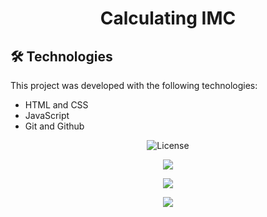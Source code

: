 <h1 align="center">Calculating IMC</h1>

## 🛠️ Technologies
This project was developed with the following technologies:
- HTML and CSS
- JavaScript
- Git and Github

<p align="center">
  <img alt="License" src="https://img.shields.io/static/v1?label=license&message=MIT&color=49AA26&labelColor=000000">
</p>

<p align="center">
<img src="https://i.imgur.com/mN8pfwP.png">
</p>
<p align="center">
<img src="https://i.imgur.com/PFhve9y.png">
</p>
<p align="center">
<img src="https://i.imgur.com/5Wlfpza.png">
</p>
